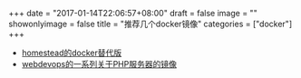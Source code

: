 +++
date = "2017-01-14T22:06:57+08:00"
draft = false
image = ""
showonlyimage = false
title = "推荐几个docker镜像"
categories = ["docker"]
+++

- [homestead的docker替代版](https://hub.docker.com/r/laraedit/laraedit/)
- [webdevops的一系列关于PHP服务器的镜像](https://hub.docker.com/u/webdevops/)
